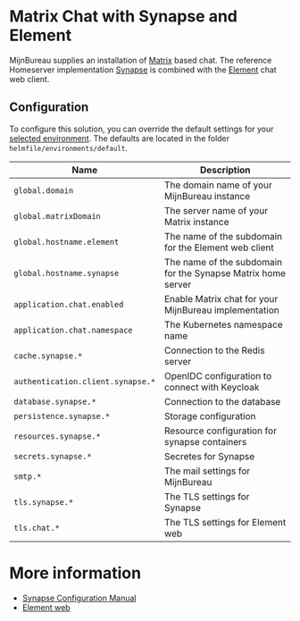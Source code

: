 # Matrix Chat with Synapse and Element

MijnBureau supplies an installation of [Matrix](https://matrix.org/) based chat. The reference Homeserver implementation
[Synapse](https://element-hq.github.io/synapse/latest/) is combined with the [Element](https://element.io/) chat web client.

## Configuration

To configure this solution, you can override the default settings for your
[selected environment](https://minbzk.github.io/mijn-bureau-infra/docs/category/installation). The defaults are
located in the folder `helmfile/environments/default`.

| Name                              | Description                                                  |
| --------------------------------- | ------------------------------------------------------------ |
| `global.domain`                   | The domain name of your MijnBureau instance                  |
| `global.matrixDomain`             | The server name of your Matrix instance                      |
| `global.hostname.element`         | The name of the subdomain for the Element web client         |
| `global.hostname.synapse`         | The name of the subdomain for the Synapse Matrix home server |
| `application.chat.enabled`        | Enable Matrix chat for your MijnBureau implementation        |
| `application.chat.namespace`      | The Kubernetes namespace name                                |
| `cache.synapse.*`                 | Connection to the Redis server                               |
| `authentication.client.synapse.*` | OpenIDC configuration to connect with Keycloak               |
| `database.synapse.*`              | Connection to the database                                   |
| `persistence.synapse.*`           | Storage configuration                                        |
| `resources.synapse.*`             | Resource configuration for synapse containers                |
| `secrets.synapse.*`               | Secretes for Synapse                                         |
| `smtp.*`                          | The mail settings for MijnBureau                             |
| `tls.synapse.*`                   | The TLS settings for Synapse                                 |
| `tls.chat.*`                      | The TLS settings for Element web                             |

# More information

- [Synapse Configuration Manual](https://element-hq.github.io/synapse/latest/usage/configuration/config_documentation.html)
- [Element web](https://web-docs.element.dev/Element%20Web/config.html)
